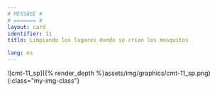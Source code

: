 ```yaml
---
# MESSAGE #
# ======= #
layout: card
identifier: 11
title: Limpiando los lugares donde se crían los mosquitos

lang: es
---
```


![cmt-11_sp]({% render_depth %}assets/img/graphics/cmt-11_sp.png){:class="my-img-class"}
